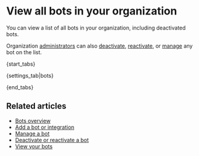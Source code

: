 # View all bots in your organization

You can view a list of all bots in your organization, including deactivated bots.

Organization [administrators](/help/user-roles) can also
[deactivate](/help/deactivate-or-reactivate-a-bot),
[reactivate](/help/deactivate-or-reactivate-a-bot), or
[manage](/help/manage-a-bot#manage-a-bot-in-your-organization) any bot on the list.

{start_tabs}

{settings_tab|bots}

{end_tabs}

## Related articles

* [Bots overview](/help/bots-overview)
* [Add a bot or integration](/help/add-a-bot-or-integration)
* [Manage a bot](/help/manage-a-bot)
* [Deactivate or reactivate a bot](/help/deactivate-or-reactivate-a-bot)
* [View your bots](/help/view-your-bots)
